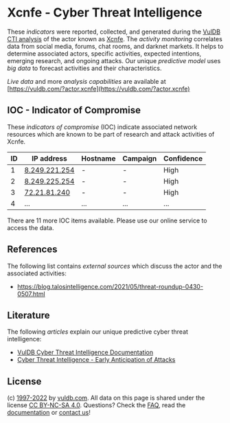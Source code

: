 # Xcnfe - Cyber Threat Intelligence

These _indicators_ were reported, collected, and generated during the [VulDB CTI analysis](https://vuldb.com/?kb.cti) of the actor known as [Xcnfe](https://vuldb.com/?actor.xcnfe). The _activity monitoring_ correlates data from social media, forums, chat rooms, and darknet markets. It helps to determine associated actors, specific activities, expected intentions, emerging research, and ongoing attacks. Our unique _predictive model_ uses _big data_ to forecast activities and their characteristics.

_Live data_ and more _analysis capabilities_ are available at [https://vuldb.com/?actor.xcnfe](https://vuldb.com/?actor.xcnfe)

## IOC - Indicator of Compromise

These _indicators of compromise_ (IOC) indicate associated network resources which are known to be part of research and attack activities of Xcnfe.

ID | IP address | Hostname | Campaign | Confidence
-- | ---------- | -------- | -------- | ----------
1 | [8.249.221.254](https://vuldb.com/?ip.8.249.221.254) | - | - | High
2 | [8.249.225.254](https://vuldb.com/?ip.8.249.225.254) | - | - | High
3 | [72.21.81.240](https://vuldb.com/?ip.72.21.81.240) | - | - | High
4 | ... | ... | ... | ...

There are 11 more IOC items available. Please use our online service to access the data.

## References

The following list contains _external sources_ which discuss the actor and the associated activities:

* https://blog.talosintelligence.com/2021/05/threat-roundup-0430-0507.html

## Literature

The following _articles_ explain our unique predictive cyber threat intelligence:

* [VulDB Cyber Threat Intelligence Documentation](https://vuldb.com/?kb.cti)
* [Cyber Threat Intelligence - Early Anticipation of Attacks](https://www.scip.ch/en/?labs.20201022)

## License

(c) [1997-2022](https://vuldb.com/?kb.changelog) by [vuldb.com](https://vuldb.com/?kb.about). All data on this page is shared under the license [CC BY-NC-SA 4.0](https://creativecommons.org/licenses/by-nc-sa/4.0/). Questions? Check the [FAQ](https://vuldb.com/?kb.faq), read the [documentation](https://vuldb.com/?kb) or [contact us](https://vuldb.com/?contact)!
